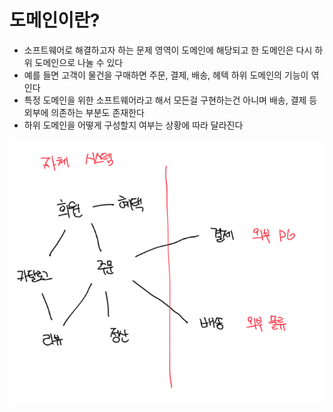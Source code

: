# 도메인이란?

- 소프트웨어로 해결하고자 하는 문제 영역이 도메인에 해당되고 한 도메인은 다시 하위 도메인으로 나눌 수 있다
- 예를 들면 고객이 물건을 구매하면 주문, 결제, 배송, 헤텍 하위 도메인의 기능이 엮인다
- 특정 도메인을 위한 소프트웨어라고 해서 모든걸 구현하는건 아니며 배송, 결제 등 외부에 의존하는 부분도 존재한다
- 하위 도메인을 어떻게 구성할지 여부는 상황에 따라 달라진다

![alt text](image.png)
